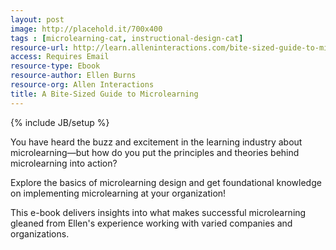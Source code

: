 ```yaml
---
layout: post
image: http://placehold.it/700x400
tags : [microlearning-cat, instructional-design-cat]
resource-url: http://learn.alleninteractions.com/bite-sized-guide-to-microlearning
access: Requires Email
resource-type: Ebook
resource-author: Ellen Burns
resource-org: Allen Interactions
title: A Bite-Sized Guide to Microlearning
---
```

{% include JB/setup %}

You have heard the buzz and excitement in the learning industry about microlearning—but how do you put the principles and theories behind microlearning into action?

Explore the basics of microlearning design and get foundational knowledge on implementing microlearning at your organization!

This e-book delivers insights into what makes successful microlearning gleaned from Ellen's experience working with varied companies and organizations.
